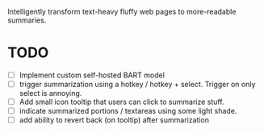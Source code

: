 Intelligently transform text-heavy fluffy web pages to more-readable summaries.


# TODO
- [ ] Implement custom self-hosted BART model
- [ ] trigger summarization using a hotkey / hotkey + select. Trigger on only select is annoying.
- [ ] Add small icon tooltip that users can click to summarize stuff.
- [ ] indicate summarized portions / textareas using some light shade. 
- [ ] add ability to revert back (on tooltip) after summarization
